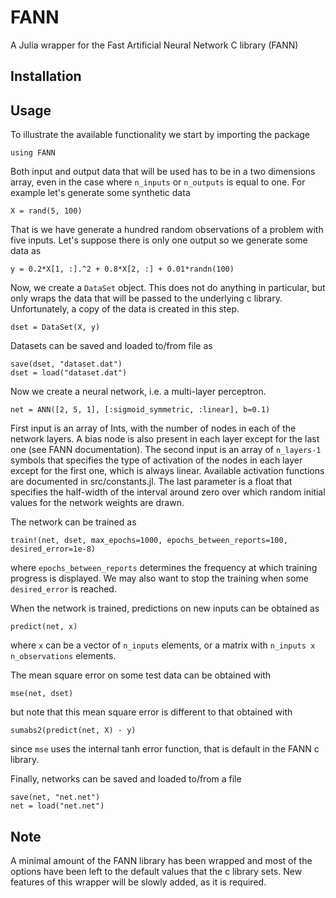 FANN
====

A Julia wrapper for the Fast Artificial Neural Network C library (FANN)

Installation
------------

Usage
-----
To illustrate the available functionality we start by importing the package

    using FANN

Both input and output data that will be used has to be in a two dimensions array, even in the case where `n_inputs` or `n_outputs` is equal to one. For example let's generate some synthetic data

    X = rand(5, 100)
    
That is we have generate a hundred random observations of a problem with five inputs. Let's suppose there is only one output so we generate some data as

    y = 0.2*X[1, :].^2 + 0.8*X[2, :] + 0.01*randn(100)

Now, we create a `DataSet` object. This does not do anything in particular, but only wraps the data that will be passed to the underlying c library. Unfortunately, a copy of the data is created in this step.
    
    dset = DataSet(X, y)
    
Datasets can be saved and loaded to/from file as 

    save(dset, "dataset.dat")
    dset = load("dataset.dat")

Now we create a neural network, i.e. a multi-layer perceptron.

	net = ANN([2, 5, 1], [:sigmoid_symmetric, :linear], b=0.1)

First input is an array of Ints, with the number of nodes in each of the network layers. A bias node is also present in each layer except for the last one (see FANN documentation). The second input is an array of `n_layers-1` symbols that specifies the type of activation of the nodes in each layer except for the first one, which is always linear. Available activation functions are documented in src/constants.jl. The last parameter is a float that specifies the half-width of the interval around zero over which random initial values for the network weights are drawn.

The network can be trained as

    train!(net, dset, max_epochs=1000, epochs_between_reports=100, desired_error=1e-8)
    
where `epochs_between_reports` determines the frequency at which training progress is displayed. We may also want to stop the training when some `desired_error` is reached.

When the network is trained, predictions on new inputs can be obtained as

    predict(net, x)
    
where `x` can be a vector of `n_inputs` elements, or a matrix with `n_inputs x n_observations` elements.

The mean square error on some test data can be obtained with 
    
    mse(net, dset)
    
but note that this mean square error is different to that obtained with
  
    sumabs2(predict(net, X) - y)
    
since `mse` uses the internal tanh error function, that is default in the FANN c library. 
    
Finally, networks can be saved and loaded to/from a file 

    save(net, "net.net")
    net = load("net.net")


Note
----
A minimal amount of the FANN library has been wrapped and most of the options have been left to the default values that the c library sets. New features of this wrapper will be slowly added, as it is required.



